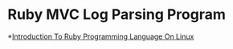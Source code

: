 # Ruby MVC Log Parsing Program
*[Introduction To Ruby Programming Language On Linux](https://linuxacademy.com/cp/coursescheduler/view/id/67280)
